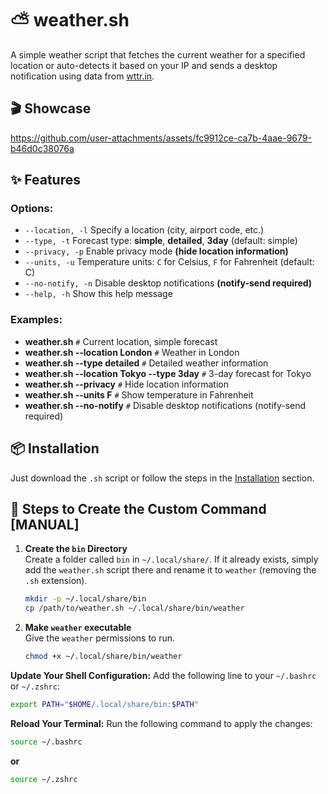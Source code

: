 # ⛅ weather.sh

A simple weather script that fetches the current weather for a specified location or auto-detects it based on your IP and sends a desktop notification using data from [wttr.in](https://wttr.in/).

## 🎬 Showcase

https://github.com/user-attachments/assets/fc9912ce-ca7b-4aae-9679-b46d0c38076a

## ✨ Features

### Options:
-  `--location, -l`        Specify a location (city, airport code, etc.)
-  `--type, -t`            Forecast type: **simple**, **detailed**, **3day** (default: simple)
-  `--privacy, -p`         Enable privacy mode **(hide location information)**
-  `--units, -u`           Temperature units: `C` for Celsius, `F` for Fahrenheit (default: C)
-  `--no-notify, -n`       Disable desktop notifications **(notify-send required)**
-  `--help, -h`            Show this help message

### Examples:
   - **weather.sh**                                `#` Current location, simple forecast
   - **weather.sh --location London**              `#` Weather in London
   - **weather.sh --type detailed**                `#` Detailed weather information
   - **weather.sh --location Tokyo --type 3day**   `#` 3-day forecast for Tokyo
   - **weather.sh --privacy**                     `#` Hide location information
   - **weather.sh --units F**                      `#` Show temperature in Fahrenheit
   - **weather.sh --no-notify**                    `#` Disable desktop notifications (notify-send required)


## 📦 Installation

Just download the `.sh` script or follow the steps in the [Installation](https://github.com/fr0st-iwnl/sh-toolbox?tab=readme-ov-file#-installation) section.

## 🧭 Steps to Create the Custom Command [MANUAL]


1. **Create the `bin` Directory**  
   Create a folder called `bin` in `~/.local/share/`. If it already exists, simply add the `weather.sh` script there and rename it to `weather` (removing the `.sh` extension).

   ```bash
   mkdir -p ~/.local/share/bin
   cp /path/to/weather.sh ~/.local/share/bin/weather
   ```

1. **Make `weather` executable**  
   Give the `weather` permissions to run.

   ```bash
   chmod +x ~/.local/share/bin/weather
   ```

**Update Your Shell Configuration:**
Add the following line to your `~/.bashrc` or `~/.zshrc`:

```bash
export PATH="$HOME/.local/share/bin:$PATH"
```

**Reload Your Terminal:**
Run the following command to apply the changes:

```bash
source ~/.bashrc
```
**or**

```bash
source ~/.zshrc
```
   

   

